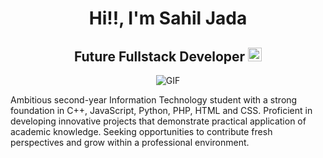<h1 align="center">Hi!!, I'm Sahil Jada</h1>
<h2 align="center">
  Future Fullstack Developer
  <a href="https://sxhilx.github.io/portfolio/">
    <img src="https://img.shields.io/badge/Portfolio-543DE0?style=for-the-badge&logo=About.me&logoColor=white" alt="Portfolio" style="height:22px;">
  </a>
</h2>
<div align="center">
 <img alt="GIF" src="https://media4.giphy.com/media/11KzOet1ElBDz2/giphy.gif?cid=6c09b952ufa3xxbbm0mpuadm2zaik3wjp4m9luz2ly0lyz8d&ep=v1_internal_gif_by_id&rid=giphy.gif&ct=g" />
</div>


Ambitious second-year Information Technology student with a strong foundation in C++, JavaScript, Python, PHP, HTML and CSS. Proficient in developing innovative projects that demonstrate practical application of academic knowledge. Seeking opportunities to contribute fresh perspectives and grow within a professional environment.







